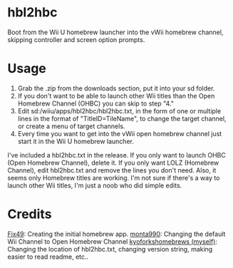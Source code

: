 # hbl2hbc
Boot from the Wii U homebrew launcher into the vWii homebrew channel, skipping controller and screen option prompts.

# Usage
1. Grab the .zip from the downloads section, put it into your sd folder.
2. If you don't want to be able to launch other Wii titles than the Open Homebrew Channel (OHBC) you can skip to step "4."
3. Edit sd:/wiiu/apps/hbl2hbc/hbl2hbc.txt, in the form of one or multiple lines in the format of "TitleID=TileName", to change the target channel, or create a menu of target channels.
4. Every time you want to get into the vWii open homebrew channel just start it in the Wii U homebrew launcher. 

I've included a hbl2hbc.txt in the release. If you only want to launch OHBC (Open Homebrew Channel), delete it. If you only want LOLZ (Homebrew Channel), edit
hbl2hbc.txt and remove the lines you don't need. Also, it seems only Homebrew titles are working. I'm not sure if there's a way to launch other Wii titles,
I'm just a noob who did simple edits.

# Credits

[Fix49](https://github.com/FIX94): Creating the initial homebrew app.
[monta990](https://github.com/monta990): Changing the default Wii Channel to Open Homebrew Channel
[kyoforkshomebrews (myself)](https://github.com/kyoforkshomebrews): Changing the location of hbl2hbc.txt, changing version string, making easier to read readme, etc.. 